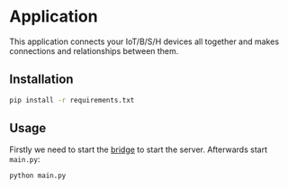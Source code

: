 # Application

This application connects your IoT/B/S/H devices all together and makes connections and relationships between them.

## Installation

```bash
pip install -r requirements.txt
```

## Usage

Firstly we need to start the [bridge](https://github.com/OwOHamper/IoT-B-S-H-device-controller/tree/main/Bridge) to start the server.
Afterwards start `main.py`:
```python
python main.py
```
